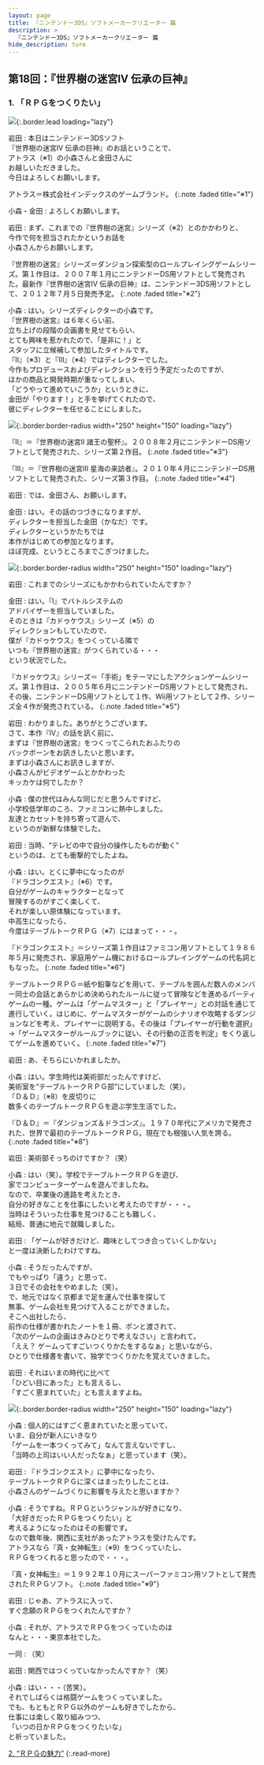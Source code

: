 ```yaml
---
layout: page
title: 『ニンテンドー3DS』ソフトメーカークリエーター 篇
description: >
  『ニンテンドー3DS』ソフトメーカークリエーター 篇
hide_description: ture
---
```


## 第18回：『世界樹の迷宮IV 伝承の巨神』

### 1. 「ＲＰＧをつくりたい」

![](/interviews/jp/3ds/creators/vol1/img/mainvisual1.jpg){:.border.lead loading="lazy"}

岩田
: 本日はニンテンドー3DSソフト<br>『世界樹の迷宮IV 伝承の巨神』のお話ということで、<br>アトラス（※1）の小森さんと金田さんに<br>お越しいただきました。<br>今日はよろしくお願いします。


アトラス＝株式会社インデックスのゲームブランド。
{:.note .faded title="※1"}

小森・金田
: よろしくお願いします。

岩田
: まず、これまでの『世界樹の迷宮』シリーズ（※2）とのかかわりと、<br>今作で何を担当されたかというお話を<br>小森さんからお願いします。


『世界樹の迷宮』シリーズ＝ダンジョン探索型のロールプレイングゲームシリーズ。第１作目は、２００７年１月にニンテンドーDS用ソフトとして発売された。最新作『世界樹の迷宮IV 伝承の巨神』は、ニンテンドー3DS用ソフトとして、２０１２年７月５日発売予定。
{:.note .faded title="※2"}

小森
: はい。シリーズディレクターの小森です。<br>『世界樹の迷宮』は６年くらい前、<br>立ち上げの段階の企画書を見せてもらい、<br>とても興味を惹かれたので、「是非に！」と<br>スタッフに立候補して参加したタイトルです。<br>『II』（※3）と『III』（※4）ではディレクターでした。<br>今作もプロデュースおよびディレクションを行う予定だったのですが、<br>ほかの商品と開発時期が重なってしまい、<br>「どうやって進めていこうか」というときに、<br>金田が「やります！」と手を挙げてくれたので、<br>彼にディレクターを任せることにしました。

![](/interviews/jp/3ds/creators/vol1/img/photo1.jpg){:.border.border-radius width="250" height="150"  loading="lazy"}



『II』＝『世界樹の迷宮II 諸王の聖杯』。２００８年２月にニンテンドーDS用ソフトとして発売された、シリーズ第２作目。
{:.note .faded title="※3"}


『III』＝『世界樹の迷宮III 星海の来訪者』。２０１０年４月にニンテンドーDS用ソフトとして発売された、シリーズ第３作目。
{:.note .faded title="※4"}

岩田
: では、金田さん、お願いします。

金田
: はい。その話のつづきになりますが、<br>ディレクターを担当した金田（かなだ）です。<br>ディレクターというかたちでは<br>本作がはじめての参加となります。<br>ほぼ完成、というところまでこぎつけました。

![](/interviews/jp/3ds/creators/vol1/img/photo2.jpg){:.border.border-radius width="250" height="150"  loading="lazy"}

岩田
: これまでのシリーズにもかかわられていたんですか？

金田
: はい。『I』でバトルシステムの<br>アドバイザーを担当していました。<br>そのときは『カドゥケウス』シリーズ（※5）の<br>ディレクションもしていたので、<br>僕が『カドゥケウス』をつくっている隣で<br>いつも『世界樹の迷宮』がつくられている・・・<br>という状況でした。


『カドゥケウス』シリーズ＝「手術」をテーマにしたアクションゲームシリーズ。第１作目は、２００５年６月にニンテンドーDS用ソフトとして発売され、その後、ニンテンドーDS用ソフトとして１作、Wii用ソフトとして２作、シリーズ全４作が発売されている。
{:.note .faded title="※5"}

岩田
: わかりました。ありがとうございます。<br>さて、本作『IV』の話を訊く前に、<br>まずは『世界樹の迷宮』をつくってこられたおふたりの<br>バックボーンをお訊きしたいと思います。<br>まずは小森さんにお訊きしますが、<br>小森さんがビデオゲームとかかわった<br>キッカケは何でしたか？

小森
: 僕の世代はみんな同じだと思うんですけど、<br>小学校低学年のころ、ファミコンに熱中しました。<br>友達とカセットを持ち寄って遊んで、<br>というのが新鮮な体験でした。

岩田
: 当時、“テレビの中で自分の操作したものが動く”<br>というのは、とても衝撃的でしたよね。

小森
: はい。とくに夢中になったのが<br>『ドラゴンクエスト』（※6）です。<br>自分がゲームのキャラクターとなって<br>冒険するのがすごく楽しくて、<br>それが楽しい原体験になっています。<br>中高生になったら、<br>今度はテーブルトークＲＰＧ（※7）にはまって・・・。


『ドラゴンクエスト』＝シリーズ第１作目はファミコン用ソフトとして１９８６年５月に発売され、家庭用ゲーム機におけるロールプレイングゲームの代名詞ともなった。
{:.note .faded title="※6"}


テーブルトークＲＰＧ＝紙や鉛筆などを用いて、テーブルを囲んだ数人のメンバー同士の会話とあらかじめ決められたルールに従って冒険などを進めるパーティゲームの一種。ゲームは「ゲームマスター」と「プレイヤー」との対話を通じて進行していく。はじめに、ゲームマスターがゲームのシナリオや攻略するダンジョンなどを考え、プレイヤーに説明する。その後は「プレイヤーが行動を選択」→「ゲームマスターがルールブックに従い、その行動の正否を判定」をくり返してゲームを進めていく。
{:.note .faded title="※7"}

岩田
: あ、そちらにいかれましたか。

小森
: はい。学生時代は美術部だったんですけど、<br>美術室を“テーブルトークＲＰＧ部”にしていました（笑）。<br>『Ｄ＆Ｄ』（※8）を皮切りに<br>数多くのテーブルトークＲＰＧを遊ぶ学生生活でした。


『Ｄ＆Ｄ』＝『ダンジョンズ＆ドラゴンズ』。１９７０年代にアメリカで発売された、世界で最初のテーブルトークＲＰＧ。現在でも根強い人気を誇る。
{:.note .faded title="※8"}

岩田
: 美術部そっちのけですか？（笑）

小森
: はい（笑）。学校でテーブルトークＲＰＧを遊び、<br>家でコンピューターゲームを遊んでましたね。<br>なので、卒業後の進路を考えたとき、<br>自分の好きなことを仕事にしたいと考えたのですが・・・。<br>当時はそういった仕事を見つけることも難しく、<br>結局、普通に地元で就職しました。

岩田
: 「ゲームが好きだけど、趣味としてつき合っていくしかない」<br>と一度は決断したわけですね。

小森
: そうだったんですが、<br>でもやっぱり「違う」と思って、<br>３日でその会社をやめました（笑）。<br>で、地元ではなく京都まで足を運んで仕事を探して<br>無事、ゲーム会社を見つけて入ることができました。<br>そこへ出社したら、<br>前作の仕様が書かれたノートを１冊、ポンと渡されて、<br>「次のゲームの企画はきみひとりで考えなさい」と言われて。<br>「ええ？ ゲームってすごいつくりかたをするなぁ」と思いながら、<br>ひとりで仕様書を書いて、独学でつくりかたを覚えていきました。

岩田
: それはいまの時代に比べて<br>「ひどい目にあった」とも言えるし、<br>「すごく恵まれていた」とも言えますよね。

![](/interviews/jp/3ds/creators/vol1/img/photo4.jpg){:.border.border-radius width="250" height="150"  loading="lazy"}

小森
: 個人的にはすごく恵まれていたと思っていて、<br>いま、自分が新人にいきなり<br>「ゲームを一本つくってみて」なんて言えないですし、<br>「当時の上司はいい人だったなぁ」と思っています（笑）。

岩田
: 『ドラゴンクエスト』に夢中になったり、<br>テーブルトークＲＰＧに深くはまったりしたことは、<br>小森さんのゲームづくりに影響を与えたと思いますか？

小森
: そうですね。ＲＰＧというジャンルが好きになり、<br>「大好きだったＲＰＧをつくりたい」と<br>考えるようになったのはその影響です。<br>なので数年後、関西に支社があったアトラスを受けたんです。<br>アトラスなら『真・女神転生』（※9）をつくっていたし、<br>ＲＰＧをつくれると思ったので・・・。


『真・女神転生』＝１９９２年１０月にスーパーファミコン用ソフトとして発売されたＲＰＧソフト。
{:.note .faded title="※9"}

岩田
: じゃあ、アトラスに入って、<br>すぐ念願のＲＰＧをつくれたんですか？

小森
: それが、アトラスでＲＰＧをつくっていたのは<br>なんと・・・東京本社でした。

一同
: （笑）

岩田
: 関西ではつくっていなかったんですか？（笑）

小森
: はい・・・（苦笑）。<br>それでしばらくは格闘ゲームをつくっていました。<br>でも、もともとＲＰＧ以外のゲームも好きでしたから、<br>仕事には楽しく取り組みつつ、<br>「いつの日かＲＰＧをつくりたいな」<br>と祈っていました。




[2. “ＲＰＧの魅力”](2.md)
{:.read-more}
